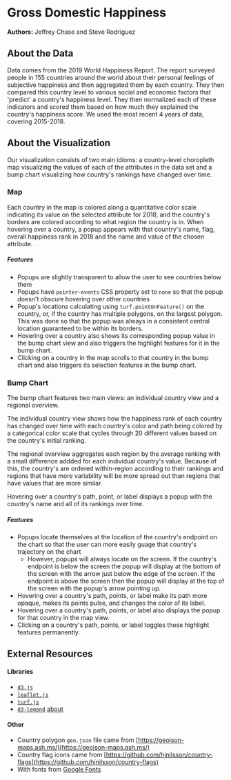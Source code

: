 # Gross Domestic Happiness

**Authors:** Jeffrey Chase and Steve Rodriguez


## About the Data
Data comes from the 2019 World Happiness Report. The report surveyed people in 155 countries around the world about their personal feelings of subjective happiness and then aggregated them by each country. They then compared this country level to various social and economic factors that 	'predict' a country's happiness level. They then normalized each of these indicators and scored them based on how much they explained the country's happiness score. We used the most recent 4 years of data, covering 2015-2018.

## About the Visualization
Our visualization consists of two main idioms: a country-level choropleth map visualizing the values of each of the attributes in the data set and a bump chart visualizing how country's rankings have changed over time. 

### Map
Each country in the map is colored along a quantitative color scale indicating its value on the selected attribute for 2018, and the country's borders are colored according to what region the country is in. When hovering over a country, a popup appears with that country's name, flag, overall happiness rank in 2018 and the name and value of the chosen attribute.

##### Features

- Popups are slightly transparent to allow the user to see countries below them
- Popups have `pointer-events` CSS property set to `none` so that the popup doesn't obscure hovering over other countries
- Popup's locations calculating using `turf.pointOnFeature()` on the country, or, if the country has multiple polygons, on the largest polygon. This was done so that the popup was always in a consistent central location guaranteed to be within its borders.
- Hovering over a country also shows its corresponding popup value in the bump chart view and also triggers the highlight features for it in the bump chart. 
- Clicking on a country in the map scrolls to that country in the bump chart and also triggers its selection features in the bump chart.

### Bump Chart
The bump chart features two main views: an individual country view and a regional overview. 

The individual country view shows how the happiness rank of each country has changed over time with each country's color and path being colored by a categorical color scale that cycles through 20 different values based on the country's initial ranking. 

The regional overview aggregates each region by the average ranking with a small difference addded for each individual country's value. Because of this, the country's are ordered within-region according to their rankings and regions that have more variability will be more spread out than regions that have values that are more similar. 

Hovering over a country's path, point, or label displays a popup with the country's name and all of its rankings over time.

##### Features 

- Popups locate themselves at the location of the country's endpoint on the chart so that the user can more easily guage that country's trajectory on the chart
   - However, popups will always locate on the screen. If the country's endpoint is below the screen the popup will display at the bottom of the screen with the arrow just below the edge of the screen. If the endpoint is above the screen then the popup will display at the top of the screen with the popup's arrow pointing up. 
- Hovering over a country's path, points, or label make its path more opaque, makes its points pulse, and changes the color of its label. 
- Hovering over a country's path, points, or label also displays the popup for that country in the map view.
- Clicking on a country's path, points, or label toggles these highlight features permanently.



## External Resources

#### Libraries

- [`d3.js`](https://d3js.org/)
- [`leaflet.js`](https://leafletjs.com/)
- [`turf.js`](https://turfjs.org/)
- [`d3-legend`](https://cdnjs.com/libraries/d3-legend) [about](https://d3-legend.susielu.com/)

#### Other

- Country polygon `geo.json` file came from [https://geojson-maps.ash.ms/](https://geojson-maps.ash.ms/)
- Country flag icons came from [https://github.com/hjnilsson/country-flags](https://github.com/hjnilsson/country-flags)
- With fonts from [Google Fonts](https://fonts.google.com/)


